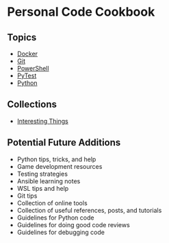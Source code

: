 # Personal Code Cookbook

## Topics

* [Docker](docker)
* [Git](git)
* [PowerShell](powershell)
* [PyTest](pytest)
* [Python](python)

## Collections

* [Interesting Things](interesting-things)

## Potential Future Additions

* Python tips, tricks, and help
* Game development resources
* Testing strategies
* Ansible learning notes
* WSL tips and help
* Git tips
* Collection of online tools
* Collection of useful references, posts, and tutorials
* Guidelines for Python code
* Guidelines for doing good code reviews
* Guidelines for debugging code
